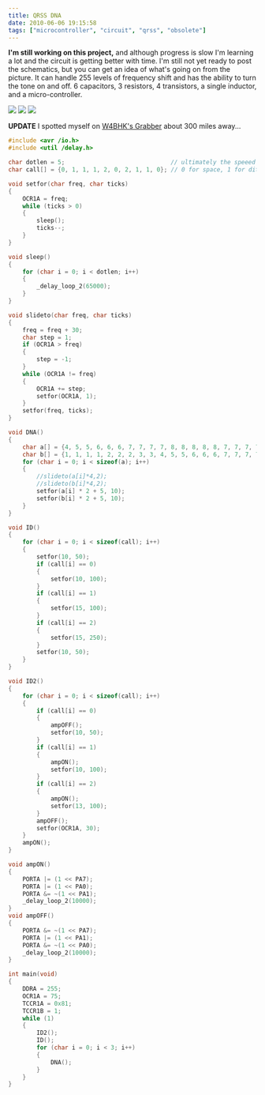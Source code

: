 ```yaml
---
title: QRSS DNA
date: 2010-06-06 19:15:58
tags: ["microcontroller", "circuit", "qrss", "obsolete"]
---
```




__I'm still working on this project,__ and although progress is slow I'm learning a lot and the circuit is getting better with time. I'm still not yet ready to post the schematics, but you can get an idea of what's going on from the picture. It can handle 255 levels of frequency shift and has the ability to turn the tone on and off. 6 capacitors, 3 resistors, 4 transistors, a single inductor, and a micro-controller.

<div class="text-center img-border">

![](https://swharden.com/static/2010/06/06/DSCN0776.jpg)
![](https://swharden.com/static/2010/06/06/OnOffDNA.png)
![](https://swharden.com/static/2010/06/06/dnareport.jpg)

</div>

__UPDATE__ I spotted myself on [W4BHK's Grabber](http://www.qsl.net/w4hbk/W4HBKgrabber.html) about 300 miles away...

```c
#include <avr /io.h>
#include <util /delay.h>

char dotlen = 5;                              // ultimately the speeed of transmission
char call[] = {0, 1, 1, 1, 2, 0, 2, 1, 1, 0}; // 0 for space, 1 for dit, 2 for dah

void setfor(char freq, char ticks)
{
    OCR1A = freq;
    while (ticks > 0)
    {
        sleep();
        ticks--;
    }
}

void sleep()
{
    for (char i = 0; i < dotlen; i++)
    {
        _delay_loop_2(65000);
    }
}

void slideto(char freq, char ticks)
{
    freq = freq + 30;
    char step = 1;
    if (OCR1A > freq)
    {
        step = -1;
    }
    while (OCR1A != freq)
    {
        OCR1A += step;
        setfor(OCR1A, 1);
    }
    setfor(freq, ticks);
}

void DNA()
{
    char a[] = {4, 5, 5, 6, 6, 6, 7, 7, 7, 7, 8, 8, 8, 8, 8, 7, 7, 7, 7, 6, 6, 6, 5, 5, 4, 3, 3, 2, 2, 2, 1, 1, 1, 1, 0, 0, 0, 0, 0, 1, 1, 1, 1, 2, 2, 2, 3, 3};
    char b[] = {1, 1, 1, 1, 2, 2, 2, 3, 3, 4, 5, 5, 6, 6, 6, 7, 7, 7, 7, 8, 8, 8, 8, 8, 7, 7, 7, 7, 6, 6, 6, 5, 5, 4, 3, 3, 2, 2, 2, 1, 1, 1, 1, 0, 0, 0, 0, 0};
    for (char i = 0; i < sizeof(a); i++)
    {
        //slideto(a[i]*4,2);
        //slideto(b[i]*4,2);
        setfor(a[i] * 2 + 5, 10);
        setfor(b[i] * 2 + 5, 10);
    }
}

void ID()
{
    for (char i = 0; i < sizeof(call); i++)
    {
        setfor(10, 50);
        if (call[i] == 0)
        {
            setfor(10, 100);
        }
        if (call[i] == 1)
        {
            setfor(15, 100);
        }
        if (call[i] == 2)
        {
            setfor(15, 250);
        }
        setfor(10, 50);
    }
}

void ID2()
{
    for (char i = 0; i < sizeof(call); i++)
    {
        if (call[i] == 0)
        {
            ampOFF();
            setfor(10, 50);
        }
        if (call[i] == 1)
        {
            ampON();
            setfor(10, 100);
        }
        if (call[i] == 2)
        {
            ampON();
            setfor(13, 100);
        }
        ampOFF();
        setfor(OCR1A, 30);
    }
    ampON();
}

void ampON()
{
    PORTA |= (1 << PA7);
    PORTA |= (1 << PA0);
    PORTA &= ~(1 << PA1);
    _delay_loop_2(10000);
}
void ampOFF()
{
    PORTA &= ~(1 << PA7);
    PORTA |= (1 << PA1);
    PORTA &= ~(1 << PA0);
    _delay_loop_2(10000);
}

int main(void)
{
    DDRA = 255;
    OCR1A = 75;
    TCCR1A = 0x81;
    TCCR1B = 1;
    while (1)
    {
        ID2();
        ID();
        for (char i = 0; i < 3; i++)
        {
            DNA();
        }
    }
}
```

